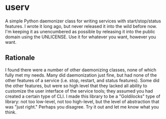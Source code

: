 userv
=====

A simple Python daemonizer class for writing services with start/stop/status
features. I wrote it long ago, but never released it into the wild before now.
I'm keeping it as unencumbered as possible by releasing it into the public
domain using the UNLICENSE. Use it for whatever you want, however you want.

## Rationale

I found there were a number of other daemonizing classes, none of which fully
met my needs. Many did daemonization just fine, but had none of the other
features of a service (i.e. stop, restart, and status features). Some did the
other features, but were so high level that they lacked all ability to
customize the user interface of the service tools; they assumed you had created
a certain type of CLI. I made this library to be a "Goldilocks" type of
library: not too low-level, not too high-level, but the level of abstraction
that was "just right." Perhaps you disagree. Try it out and let me know what
you think.
